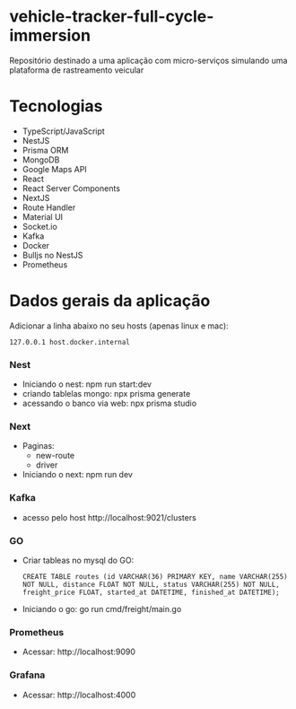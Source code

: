 # vehicle-tracker-full-cycle-immersion
Repositório destinado a uma aplicação com micro-serviços  simulando uma plataforma de rastreamento veicular

# Tecnologias
- TypeScript/JavaScript
- NestJS
- Prisma ORM
- MongoDB
- Google Maps API
- React
- React Server Components
- NextJS
- Route Handler
- Material UI
- Socket.io
- Kafka
- Docker
- Bulljs no NestJS
- Prometheus

# Dados gerais da aplicação
Adicionar a linha abaixo no seu hosts (apenas linux e mac):

```
127.0.0.1 host.docker.internal
```

### Nest
- Iniciando o nest: npm run start:dev
- criando tablelas mongo: npx prisma generate
- acessando o banco via web: npx prisma studio

### Next
- Paginas:
    - new-route
    - driver
- Iniciando o next: npm run dev

### Kafka
- acesso pelo host http://localhost:9021/clusters

### GO
- Criar tableas no mysql do GO:
    ```
    CREATE TABLE routes (id VARCHAR(36) PRIMARY KEY, name VARCHAR(255) NOT NULL, distance FLOAT NOT NULL, status VARCHAR(255) NOT NULL, freight_price FLOAT, started_at DATETIME, finished_at DATETIME);
    ```
- Iniciando o go: go run cmd/freight/main.go

### Prometheus
- Acessar: http://localhost:9090

### Grafana
- Acessar: http://localhost:4000
